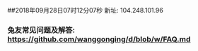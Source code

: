 ##2018年09月28日07时12分07秒 新址: 104.248.101.96
### 兔友常见问题及解答: https://github.com/wanggonging/d/blob/w/FAQ.md
